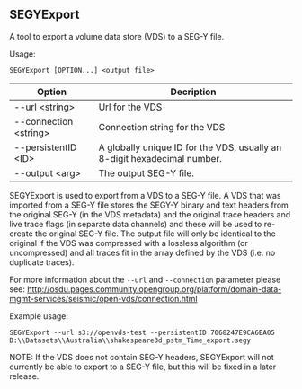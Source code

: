 ## SEGYExport

A tool to export a volume data store (VDS) to a SEG-Y file.

Usage:
```
SEGYExport [OPTION...] <output file>
```

| Option                       | Decription |
|------------------------------|------------|
|--url \<string>               | Url for the VDS
|--connection \<string>        | Connection string for the VDS
|--persistentID \<ID>          | A globally unique ID for the VDS, usually an 8-digit hexadecimal number.
|--output \<arg>               | The output SEG-Y file.

SEGYExport is used to export from a VDS to a SEG-Y file. A VDS that was
imported from a SEG-Y file stores the SEGY-Y binary and text headers from the
original SEG-Y (in the VDS metadata) and the original trace headers and live
trace flags (in separate data channels) and these will be used to re-create the
original SEG-Y file. The output file will only be identical to the original if
the VDS was compressed with a lossless algorithm (or uncompressed) and all
traces fit in the array defined by the VDS (i.e. no duplicate traces).

For more information about the ``--url`` and ``--connection`` parameter please see:
http://osdu.pages.community.opengroup.org/platform/domain-data-mgmt-services/seismic/open-vds/connection.html

Example usage:
```
SEGYExport --url s3://openvds-test --persistentID 7068247E9CA6EA05 D:\\Datasets\\Australia\\shakespeare3d_pstm_Time_export.segy
```

NOTE:
If the VDS does not contain SEG-Y headers, SEGYExport will not currently be
able to export to a SEG-Y file, but this will be fixed in a later release.

